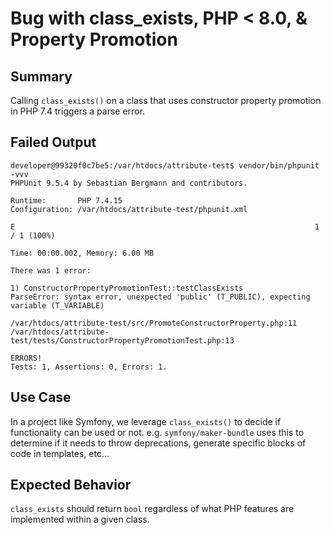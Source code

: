 # Bug with class_exists, PHP < 8.0, & Property Promotion

## Summary

Calling `class_exists()` on a class that uses constructor property promotion in 
PHP 7.4 triggers a parse error.

## Failed Output

```
developer@99320f0c7be5:/var/htdocs/attribute-test$ vendor/bin/phpunit -vvv
PHPUnit 9.5.4 by Sebastian Bergmann and contributors.

Runtime:       PHP 7.4.15
Configuration: /var/htdocs/attribute-test/phpunit.xml

E                                                                   1 / 1 (100%)

Time: 00:00.002, Memory: 6.00 MB

There was 1 error:

1) ConstructorPropertyPromotionTest::testClassExists
ParseError: syntax error, unexpected 'public' (T_PUBLIC), expecting variable (T_VARIABLE)

/var/htdocs/attribute-test/src/PromoteConstructorProperty.php:11
/var/htdocs/attribute-test/tests/ConstructorPropertyPromotionTest.php:13

ERRORS!
Tests: 1, Assertions: 0, Errors: 1.

```

## Use Case

In a project like Symfony, we leverage `class_exists()` to decide if functionality
can be used or not. e.g. `symfony/maker-bundle` uses this to determine if it needs
to throw deprecations, generate specific blocks of code in templates, etc...

## Expected Behavior

`class_exists` should return `bool` regardless of what PHP features are implemented
within a given class.
